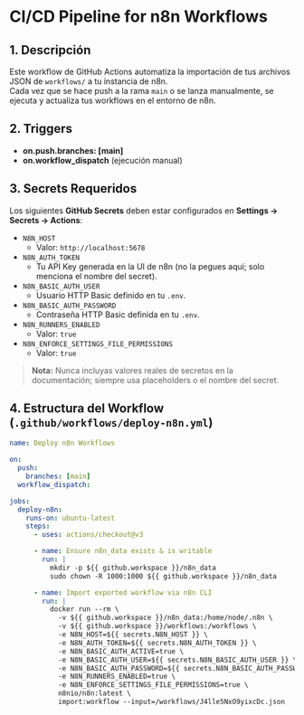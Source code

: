 # CI/CD Pipeline for n8n Workflows

## 1. Descripción
Este workflow de GitHub Actions automatiza la importación de tus archivos JSON de `workflows/` a tu instancia de n8n.  
Cada vez que se hace push a la rama `main` o se lanza manualmente, se ejecuta y actualiza tus workflows en el entorno de n8n.

## 2. Triggers
- **on.push.branches: [main]**  
- **on.workflow_dispatch** (ejecución manual)

## 3. Secrets Requeridos
Los siguientes **GitHub Secrets** deben estar configurados en **Settings → Secrets → Actions**:

- `N8N_HOST`  
  - Valor: `http://localhost:5678`  
- `N8N_AUTH_TOKEN`  
  - Tu API Key generada en la UI de n8n (no la pegues aquí; solo menciona el nombre del secret).  
- `N8N_BASIC_AUTH_USER`  
  - Usuario HTTP Basic definido en tu `.env`.  
- `N8N_BASIC_AUTH_PASSWORD`  
  - Contraseña HTTP Basic definida en tu `.env`.  
- `N8N_RUNNERS_ENABLED`  
  - Valor: `true`  
- `N8N_ENFORCE_SETTINGS_FILE_PERMISSIONS`  
  - Valor: `true`

> **Nota:** Nunca incluyas valores reales de secretos en la documentación; siempre usa placeholders o el nombre del secret.

## 4. Estructura del Workflow (`.github/workflows/deploy-n8n.yml`)
```yaml
name: Deploy n8n Workflows

on:
  push:
    branches: [main]
  workflow_dispatch:

jobs:
  deploy-n8n:
    runs-on: ubuntu-latest
    steps:
      - uses: actions/checkout@v3

      - name: Ensure n8n_data exists & is writable
        run: |
          mkdir -p ${{ github.workspace }}/n8n_data
          sudo chown -R 1000:1000 ${{ github.workspace }}/n8n_data

      - name: Import exported workflow via n8n CLI
        run: |
          docker run --rm \
            -v ${{ github.workspace }}/n8n_data:/home/node/.n8n \
            -v ${{ github.workspace }}/workflows:/workflows \
            -e N8N_HOST=${{ secrets.N8N_HOST }} \
            -e N8N_AUTH_TOKEN=${{ secrets.N8N_AUTH_TOKEN }} \
            -e N8N_BASIC_AUTH_ACTIVE=true \
            -e N8N_BASIC_AUTH_USER=${{ secrets.N8N_BASIC_AUTH_USER }} \
            -e N8N_BASIC_AUTH_PASSWORD=${{ secrets.N8N_BASIC_AUTH_PASSWORD }} \
            -e N8N_RUNNERS_ENABLED=true \
            -e N8N_ENFORCE_SETTINGS_FILE_PERMISSIONS=true \
            n8nio/n8n:latest \
            import:workflow --input=/workflows/J4lle5NxO9yixcDc.json
